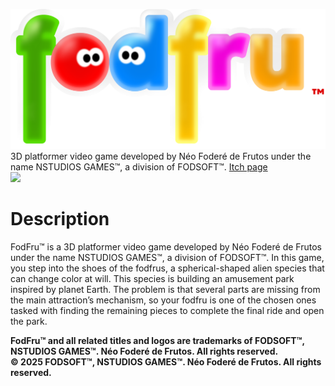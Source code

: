 ![](logo_fodfru.png)<br>
3D platformer video game developed by Néo Foderé de Frutos under the name NSTUDIOS GAMES™, a division of FODSOFT™.
[Itch page](https://nsg-fodsoft.itch.io/fodfru)<br>
![](fodfru_proto.gif)<br>
# Description
FodFru™ is a 3D platformer video game developed by Néo Foderé de Frutos under the name NSTUDIOS GAMES™, a division of FODSOFT™.
In this game, you step into the shoes of the fodfrus, a spherical-shaped alien species that can change color at will. This species is building an amusement park inspired by planet Earth. The problem is that several parts are missing from the main attraction’s mechanism, so your fodfru is one of the chosen ones tasked with finding the remaining pieces to complete the final ride and open the park.

**FodFru™ and all related titles and logos are trademarks of FODSOFT™, NSTUDIOS GAMES™. Néo Foderé de Frutos. All rights reserved.<br>
© 2025 FODSOFT™, NSTUDIOS GAMES™. Néo Foderé de Frutos. All rights reserved.**
